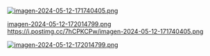 [![imagen-2024-05-12-171740405.png](https://i.postimg.cc/7hCPKCPw/imagen-2024-05-12-171740405.png)](https://postimg.cc/7Jky6ZTW)

[imagen-2024-05-12-172014799.png](https://postimg.cc/4mXgRnGK)
https://i.postimg.cc/7hCPKCPw/imagen-2024-05-12-171740405.png

[![imagen-2024-05-12-172014799.png](https://i.postimg.cc/GhyhYsSj/imagen-2024-05-12-172014799.png)](https://postimg.cc/4mXgRnGK)
